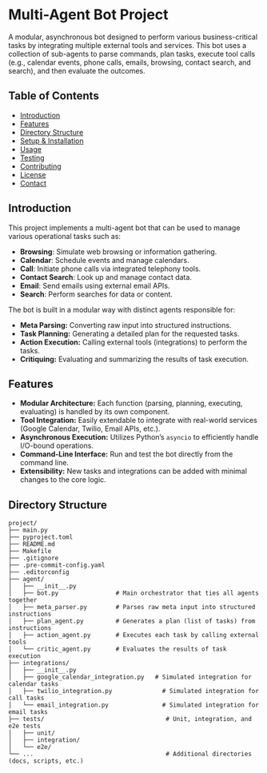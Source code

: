 # Multi-Agent Bot Project

A modular, asynchronous bot designed to perform various business-critical tasks by integrating multiple external tools and services. This bot uses a collection of sub-agents to parse commands, plan tasks, execute tool calls (e.g., calendar events, phone calls, emails, browsing, contact search, and search), and then evaluate the outcomes.

## Table of Contents

- [Introduction](#introduction)
- [Features](#features)
- [Directory Structure](#directory-structure)
- [Setup & Installation](#setup--installation)
- [Usage](#usage)
- [Testing](#testing)
- [Contributing](#contributing)
- [License](#license)
- [Contact](#contact)

## Introduction

This project implements a multi-agent bot that can be used to manage various operational tasks such as:
- **Browsing**: Simulate web browsing or information gathering.
- **Calendar**: Schedule events and manage calendars.
- **Call**: Initiate phone calls via integrated telephony tools.
- **Contact Search**: Look up and manage contact data.
- **Email**: Send emails using external email APIs.
- **Search**: Perform searches for data or content.

The bot is built in a modular way with distinct agents responsible for:
- **Meta Parsing:** Converting raw input into structured instructions.
- **Task Planning:** Generating a detailed plan for the requested tasks.
- **Action Execution:** Calling external tools (integrations) to perform the tasks.
- **Critiquing:** Evaluating and summarizing the results of task execution.

## Features

- **Modular Architecture:** Each function (parsing, planning, executing, evaluating) is handled by its own component.
- **Tool Integration:** Easily extendable to integrate with real-world services (Google Calendar, Twilio, Email APIs, etc.).
- **Asynchronous Execution:** Utilizes Python’s `asyncio` to efficiently handle I/O-bound operations.
- **Command-Line Interface:** Run and test the bot directly from the command line.
- **Extensibility:** New tasks and integrations can be added with minimal changes to the core logic.

## Directory Structure

```plaintext
project/
├── main.py
├── pyproject.toml
├── README.md
├── Makefile
├── .gitignore
├── .pre-commit-config.yaml
├── .editorconfig
├── agent/
│   ├── __init__.py
│   ├── bot.py                # Main orchestrator that ties all agents together
│   ├── meta_parser.py        # Parses raw meta input into structured instructions
│   ├── plan_agent.py         # Generates a plan (list of tasks) from instructions
│   ├── action_agent.py       # Executes each task by calling external tools
│   └── critic_agent.py       # Evaluates the results of task execution
├── integrations/
│   ├── __init__.py
│   ├── google_calendar_integration.py   # Simulated integration for calendar tasks
│   ├── twilio_integration.py              # Simulated integration for call tasks
│   └── email_integration.py               # Simulated integration for email tasks
├── tests/                                  # Unit, integration, and e2e tests
│   ├── unit/
│   ├── integration/
│   └── e2e/
└── ...                                     # Additional directories (docs, scripts, etc.)
